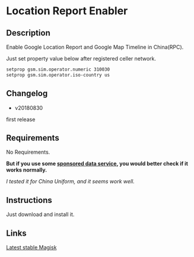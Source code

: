 # **Location Report Enabler**

## Description

Enable Google Location Report and Google Map Timeline in China(RPC).

Just set property value below after registered celler network.

```bash
setprop gsm.sim.operator.numeric 310030
setprop gsm.sim.operator.iso-country us
```

## Changelog

- v20180830

first release

## Requirements

No Requirements.

**But if you use some [sponsored data service](https://developer.att.com/sponsored-data/support/sponsored-data-api-faqs#whats-sponsored-data), you would better check if it works normally.**

*I tested it for China Uniform, and it seems work well.*

## Instructions

Just download and install it.

## Links

[Latest stable Magisk](http://www.tiny.cc/latestmagisk)
